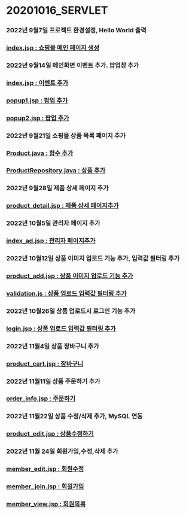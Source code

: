 # 20201016_SERVLET
### 2022년 9월7일 프로젝트 환경설정, Hello World 출력	
### [index.jsp : 쇼핑몰 메인 페이지 생성](https://github.com/NakuyR/20201016_SERVLET/blob/main/index.jsp)
### 2022년 9월14일 메인화면 이벤트 추가. 팝업창 추가
### [index.jsp : 이벤트 추가](https://github.com/NakuyR/20201016_SERVLET/blob/main/index.jsp)
### [popup1.jsp : 팝업 추가](https://github.com/NakuyR/20201016_SERVLET/blob/main/popup/popup1.jsp)
### [popup2.jsp : 팝업 추가](https://github.com/NakuyR/20201016_SERVLET/blob/main/popup/popup2.jsp)
### 2022년 9월21일 쇼핑몰 상품 목록 페이지 추가
### [Product.java : 함수 추가](https://github.com/NakuyR/20201016_SERVLET/blob/main/WEB-INF/src/dto/Product.java)
### [ProductRepository.java : 상품 추가](https://github.com/NakuyR/20201016_SERVLET/blob/main/WEB-INF/src/dao/ProductRepository.java)
### 2022년 9월28일 제품 상세 페이지 추가
### [product_detail.jsp : 제품 상세 페이지추가](https://github.com/NakuyR/20201016_SERVLET/blob/main/product_detail.jsp)
### 2022년 10월5일 관리자 페이지 추가
### [index_ad.jsp : 관리자 페이지추가](https://github.com/NakuyR/20201016_SERVLET/blob/main/admin/index_ad.jsp)
### 2022년 10월12일 상품 이미지 업로드 기능 추가, 입력값 필터링 추가
### [product_add.jsp : 상품 이미지 업로드 기능 추가](https://github.com/NakuyR/20201016_SERVLET/blob/main/admin/product_add.jsp)
### [validation.js : 상품 업로드 입력값 필터링 추가](https://github.com/NakuyR/20201016_SERVLET/blob/main/js/validation.js)
### 2022년 10월26일 상품 업로드시 로그인 기능 추가
### [login.jsp : 상품 업로드 입력값 필터링 추가](https://github.com/NakuyR/20201016_SERVLET/blob/main/login/login.jsp)
### 2022년 11월4일 상품 장바구니 추가
### [product_cart.jsp : 장바구니](https://github.com/NakuyR/20201016_SERVLET/blob/main/cart/product_cart.jsp)
### 2022년 11월11일 상품 주문하기 추가
### [order_info.jsp : 주문하기](https://github.com/NakuyR/20201016_SERVLET/blob/main/order/order_info.jsp)
### 2022년 11월22일 상품 수정/삭제 추가, MySQL 연동
### [product_edit.jsp : 상품수정하기](https://github.com/NakuyR/20201016_SERVLET/blob/main/admin/product_edit.jsp)
### 2022년 11월 24일 회원가입,수정,삭제 추가
### [member_edit.jsp : 회원수정](https://github.com/NakuyR/20201016_SERVLET/blob/main/member/memeber_edit.jsp)
### [member_join.jsp : 회원가입](https://github.com/NakuyR/20201016_SERVLET/blob/main/member/memeber_join.jsp)
### [member_view.jsp : 회원목록](https://github.com/NakuyR/20201016_SERVLET/blob/main/member/memeber_view.jsp)